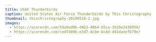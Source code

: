 ```yaml
---
title: USAF Thunderbirds
caption: United States Air Force Thunderbirds by This Christography
thumbnail: thischristography-20190518-2.jpg
images:
  - https://ucarecdn.com/59a0ed0b-d4b3-40b4-b5ca-3519e2430959/
  - https://ucarecdn.com/ced7d80b-e3d7-4cbe-bc4d-d41daeefb79e/
---
```

